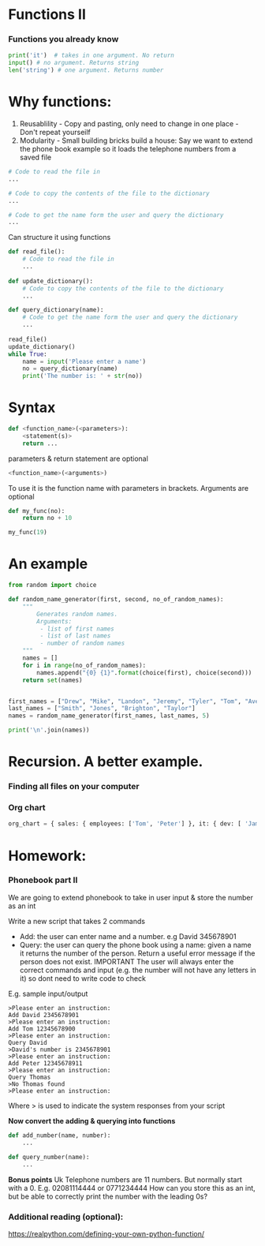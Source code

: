 # Functions II
### Functions you already know
```python
print('it')  # takes in one argument. No return
input() # no argument. Returns string
len('string') # one argument. Returns number
```

# Why functions:
1. Reusablility - Copy and pasting, only need to change in one place - Don't repeat yourseilf
2. Modularity - Small building bricks build a house:
Say we want to extend the phone book example so it loads the telephone numbers from a saved file
```python
# Code to read the file in
...

# Code to copy the contents of the file to the dictionary
...

# Code to get the name form the user and query the dictionary
...
```
Can structure it using functions
```python
def read_file():
    # Code to read the file in
    ...
    
def update_dictionary():
    # Code to copy the contents of the file to the dictionary
    ...

def query_dictionary(name):
    # Code to get the name form the user and query the dictionary
    ...
    
read_file()
update_dictionary()
while True:
    name = input('Please enter a name')
    no = query_dictionary(name)
    print('The number is: ' + str(no))
```

# Syntax
```python
def <function_name>(<parameters>):
    <statement(s)>
    return ...
```
parameters & return statement are optional
```python
<function_name>(<arguments>)
```
To use it is the function name with parameters in brackets. Arguments are optional
```python
def my_func(no):
    return no + 10

my_func(19)
```

# An example
```python
from random import choice

def random_name_generator(first, second, no_of_random_names):
    """
        Generates random names.
        Arguments:
         - list of first names
         - list of last names
         - number of random names
    """
    names = []
    for i in range(no_of_random_names):
        names.append("{0} {1}".format(choice(first), choice(second)))
    return set(names)


first_names = ["Drew", "Mike", "Landon", "Jeremy", "Tyler", "Tom", "Avery"]
last_names = ["Smith", "Jones", "Brighton", "Taylor"]
names = random_name_generator(first_names, last_names, 5)

print('\n'.join(names))
```


# Recursion. A better example.

### Finding all files on your computer

### Org chart
```python
org_chart = { sales: { employees: ['Tom', 'Peter'] }, it: { dev: [ 'James', 'Jane' ], support: [ 'Sarah' ] }}
```

# Homework:
### Phonebook part II
We are going to extend phonebook to take in user input & store the number as an int

Write a new script that takes 2 commands
- Add: the user can enter name and a number. e.g David 345678901
- Query: the user can query the phone book using a name: given a name it returns the number of the person. Return a useful error message if the person does not exist.
IMPORTANT The user will always enter the correct commands and input (e.g. the number will not have any letters in it) so dont need to write code to check

E.g. sample input/output
```
>Please enter an instruction:
Add David 2345678901
>Please enter an instruction:   
Add Tom 12345678900  
>Please enter an instruction:   
Query David   
>David's number is 2345678901
>Please enter an instruction:
Add Peter 12345678911
>Please enter an instruction:
Query Thomas   
>No Thomas found
>Please enter an instruction:
```

Where > is used to indicate the system responses from your script

**Now convert the adding & querying into functions**
```python
def add_number(name, number):
    ...
    
def query_number(name):
    ...
```

**Bonus points**
Uk Telephone numbers are 11 numbers. But normally start with a 0. E.g. 02081114444 or 0771234444
How can you store this as an int, but be able to correctly print the number with the leading 0s?


### Additional reading (optional):
https://realpython.com/defining-your-own-python-function/
